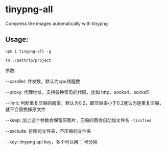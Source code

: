 # tinypng-all
Compress the images automatically with tinypng

## Usage:

`npm i tinypng-all -g`

`tn ./path/to/project`


参数:

--parallel: 并发数，默认为cpu线程数

--proxy: 代理地址，支持各种常见的代码，比如 http、socks4、socks5

--limit: 判断重复压缩的阈值，默认为0.2，即压缩率小于0.2就认为是重复压缩，就不会替换掉原文件

--keep: 加上这个参数会保留原图片，压缩的图会自动加文件名 `-tinified`

--exclude: 排除的文件夹，不压缩的文件夹

--key: tinypng api key，多个可以用 ',' 号分隔

